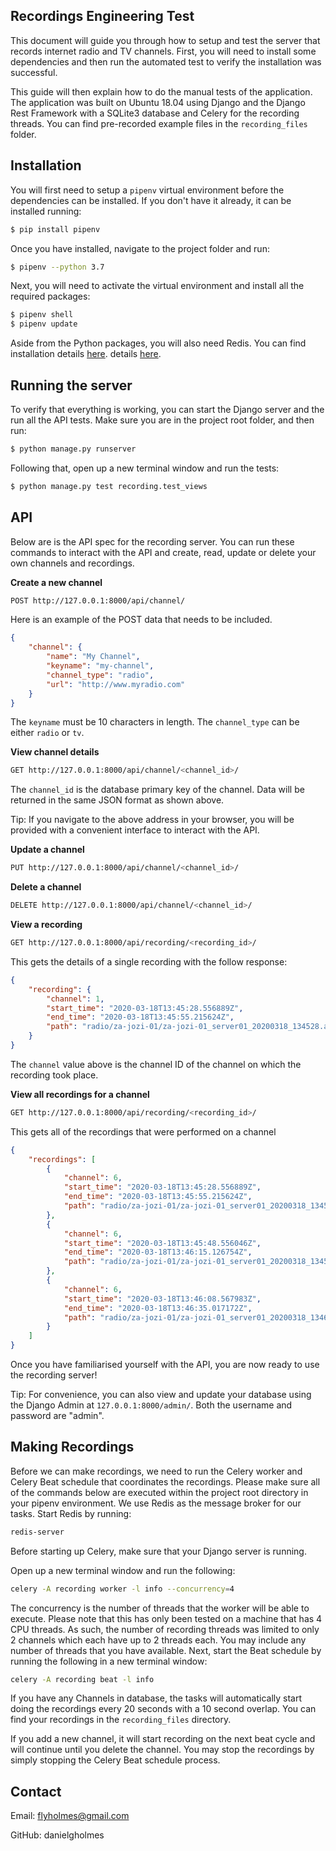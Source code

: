 Recordings Engineering Test
---------------------------
This document will guide you through how to setup and test the server that records internet radio and TV channels. First, you will need to install some dependencies and then run the automated
test to verify the installation was successful.
 
This guide will then explain how to do the manual tests of the application. The 
application was built on Ubuntu 18.04 using Django and the Django Rest Framework with 
a SQLite3 database and Celery for the recording threads. You can find pre-recorded 
example files in the `recording_files` folder.

Installation
------------
You will first need to setup a `pipenv` virtual environment before the dependencies 
can be installed. If you don't have it already, it can be installed running:
```bash
$ pip install pipenv
```
Once you have installed, navigate to the project folder and run:
```bash
$ pipenv --python 3.7
```
Next, you will need to activate the virtual environment and install all the required
packages:
```bash
$ pipenv shell
$ pipenv update
```
Aside from the Python packages, you will also need Redis. You can find installation
details [here](https://redis.io/topics/quickstart).
details [here](https://redis.io/topics/quickstart).

Running the server
------------------
To verify that everything is working, you can start the Django server and the run
all the API tests. Make sure you are in the project root folder, and then run:
```bash
$ python manage.py runserver
```
Following that, open up a new terminal window and run the tests:
```bash
$ python manage.py test recording.test_views
```

API
---
Below are is the API spec for the recording server. You can run these commands to
interact with the API and create, read, update or delete your own channels and recordings.

**Create a new channel**
```bash
POST http://127.0.0.1:8000/api/channel/
```
Here is an example of the POST data that needs to be included.
```json
{
    "channel": {
        "name": "My Channel",
        "keyname": "my-channel",
        "channel_type": "radio",
        "url": "http://www.myradio.com"
    }
}
```
The `keyname` must be 10 characters in length. The `channel_type` can be either `radio`
or `tv`.

**View channel details**
```bash
GET http://127.0.0.1:8000/api/channel/<channel_id>/
```
The `channel_id` is the database primary key of the channel. Data will be returned
in the same JSON format as shown above. 

Tip: If you navigate to the above address in your browser, you will be provided with
a convenient interface to interact with the API.

**Update a channel**
```bash
PUT http://127.0.0.1:8000/api/channel/<channel_id>/
```

**Delete a channel**
```bash
DELETE http://127.0.0.1:8000/api/channel/<channel_id>/
```

**View a recording**
```bash
GET http://127.0.0.1:8000/api/recording/<recording_id>/
```
This gets the details of a single recording with the follow response:
```json
{
    "recording": {
        "channel": 1,
        "start_time": "2020-03-18T13:45:28.556889Z",
        "end_time": "2020-03-18T13:45:55.215624Z",
        "path": "radio/za-jozi-01/za-jozi-01_server01_20200318_134528.aac"
    }
}
```
The `channel` value above is the channel ID of the channel on which the recording
took place.

**View all recordings for a channel**
```bash
GET http://127.0.0.1:8000/api/recording/<recording_id>/
```
This gets all of the recordings that were performed on a channel
```json
{
    "recordings": [
        {
            "channel": 6,
            "start_time": "2020-03-18T13:45:28.556889Z",
            "end_time": "2020-03-18T13:45:55.215624Z",
            "path": "radio/za-jozi-01/za-jozi-01_server01_20200318_134528.aac"
        },
        {
            "channel": 6,
            "start_time": "2020-03-18T13:45:48.556046Z",
            "end_time": "2020-03-18T13:46:15.126754Z",
            "path": "radio/za-jozi-01/za-jozi-01_server01_20200318_134548.aac"
        },
        {
            "channel": 6,
            "start_time": "2020-03-18T13:46:08.567983Z",
            "end_time": "2020-03-18T13:46:35.017172Z",
            "path": "radio/za-jozi-01/za-jozi-01_server01_20200318_134608.aac"
        }
    ]
}
```
Once you have familiarised yourself with the API, you are now ready to use the
recording server! 

Tip: For convenience, you can also view and update your database using the Django
Admin at `127.0.0.1:8000/admin/`. Both the username and password are "admin".

Making Recordings
-----------------
Before we can make recordings, we need to run the Celery worker and Celery Beat
schedule that coordinates the recordings. Please make sure all of the commands below 
are executed within the project root directory in your pipenv environment. We use 
Redis as the message broker for our tasks. Start Redis by running:
```bash
redis-server
```

Before starting up Celery, make sure that your Django server is running. 
 
Open up a new terminal window and run the following:
```bash
celery -A recording worker -l info --concurrency=4
```
The concurrency is the number of threads that the worker will be able to execute.
Please note that this has only been tested on a machine that has 4 CPU threads. As
such, the number of recording threads was limited to only 2 channels which each have up
to 2 threads each. You may include any number of threads that you have available. Next, start 
the Beat schedule by running the following in a new terminal window:
```bash
celery -A recording beat -l info
```
If you have any Channels in database, the tasks will automatically start doing the
recordings every 20 seconds with a 10 second overlap. You can find your recordings
in the `recording_files` directory.

If you add a new channel, it will start recording on the next beat cycle and will
continue until you delete the channel. You may stop the recordings by simply stopping
the Celery Beat schedule process. 

Contact
-------
Email: flyholmes@gmail.com

GitHub: danielgholmes


